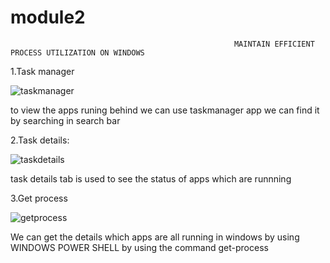# module2
                                                      MAINTAIN EFFICIENT PROCESS UTILIZATION ON WINDOWS
    
    
1.Task manager

![taskmanager](https://user-images.githubusercontent.com/83391098/118987460-e7821c80-b99d-11eb-887f-813530d151a8.png)


to view the apps runing behind we can use taskmanager app we can find it by searching in search bar


2.Task details:

![taskdetails](https://user-images.githubusercontent.com/83391098/118988404-c968ec00-b99e-11eb-8656-7ab708ef16db.png)

task details tab is used to see the status of apps which are runnning


3.Get process

![getprocess](https://user-images.githubusercontent.com/83391098/118988733-15b42c00-b99f-11eb-842d-f22edbda68df.png)

We can get the details which apps are all running in windows by using WINDOWS POWER SHELL by using the command get-process

